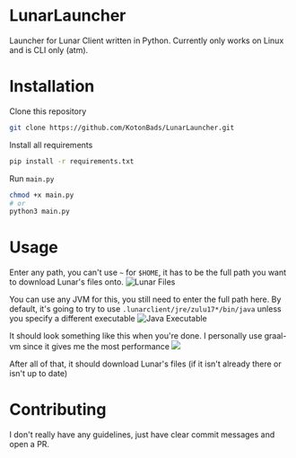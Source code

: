 # LunarLauncher

Launcher for Lunar Client written in Python. Currently only works on Linux and is CLI only (atm).

# Installation

Clone this repository
```bash
git clone https://github.com/KotonBads/LunarLauncher.git
```

Install all requirements
```bash
pip install -r requirements.txt
```

Run `main.py`
```bash
chmod +x main.py
# or
python3 main.py
```

# Usage

Enter any path, you can't use `~` for `$HOME`, it has to be the full path you want to download Lunar's files onto.
![Lunar Files](https://i.imgur.com/CuQsY3C.png)

You can use any JVM for this, you still need to enter the full path here.
By default, it's going to try to use `.lunarclient/jre/zulu17*/bin/java` unless you specify a different executable
![Java Executable](https://i.imgur.com/4wDvslt.png)

It should look something like this when you're done. I personally use graal-vm since it gives me the most performance
![](https://i.imgur.com/ndXM7R3.png)

After all of that, it should download Lunar's files (if it isn't already there or isn't up to date)

# Contributing

I don't really have any guidelines, just have clear commit messages and open a PR.